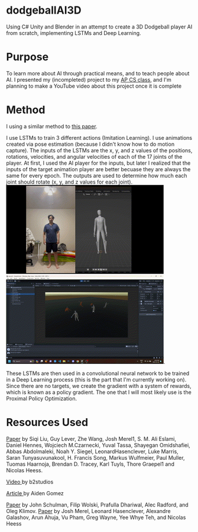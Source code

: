 # dodgeballAI3D
Using C# Unity and Blender in an attempt to create a 3D Dodgeball player AI from scratch, implementing LSTMs and Deep Learning.

# Purpose
To learn more about AI through practical means, and to teach people about AI. I presented my (incompleted) project to my [AP CS class](https://docs.google.com/presentation/d/1NSrqW7RetwKYoTIME1lFF-3Hm4K8RoBpHvzLD2diLNA/edit?usp=sharing), and I'm planning to make a YouTube video about this project once it is complete

# Method
I using a similar method to [this paper](https://arxiv.org/pdf/2105.12196). 

I use LSTMs to train 3 different actions (Imitation Learning). I use animations created via pose estimation (because I didn't know how to do motion capture). The inputs of the LSTMs are the x, y, and z values of the positions, rotations, velocities, and angular velocities of each of the 17 joints of the player. At first, I used the AI player for the inputs, but later I realized that the inputs of the target animation player are better becuase they are always the same for every epoch. The outputs are used to determine how much each joint should rotate (x, y, and z values for each joint). 
![](https://github.com/Ahiyawesome/dodgeballAI3D/blob/main/t1.gif)
![](https://github.com/Ahiyawesome/dodgeballAI3D/blob/main/lstm.gif).

These LSTMs are then used in a convolutional neural network to be trained in a Deep Learning process (this is the part that I'm currently working on). Since there are no targets, we create the gradient with a system of rewards, which is known as a policy gradient. The one that I will most likely use is the Proximal Policy Optimization.

# Resources Used
[Paper](https://arxiv.org/pdf/2105.12196) by Siqi Liu, Guy Lever, Zhe Wang, Josh Merel1, S. M. Ali Eslami, Daniel Hennes, Wojciech M.Czarnecki, Yuval Tassa, Shayegan Omidshafiei, Abbas Abdolmaleki, Noah Y. Siegel, LeonardHasenclever, Luke Marris, Saran Tunyasuvunakool, H. Francis Song, Markus Wulfmeier, Paul Muller, Tuomas Haarnoja, Brendan D. Tracey, Karl Tuyls, Thore Graepel1 and Nicolas Heess.

[Video ](https://www.youtube.com/watch?v=9JW41BNH9CM) by b2studios

[Article ](https://medium.com/@aidangomez/let-s-do-this-f9b699de31d9) by Aiden Gomez

[Paper](https://arxiv.org/abs/1707.06347) by John Schulman, Filip Wolski, Prafulla Dhariwal, Alec Radford, and Oleg Klimov.
[Paper](https://openreview.net/forum?id=BJl6TjRcY7) by Josh Merel, Leonard Hasenclever, Alexandre Galashov, Arun Ahuja, Vu Pham, Greg Wayne, Yee Whye Teh, and Nicolas Heess

 

